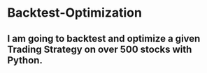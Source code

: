 # Backtest-Optimization
## I am  going to backtest and optimize a given Trading Strategy on over 500 stocks with Python. 
